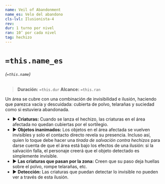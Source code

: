 ```yaml
---
name: Veil of Abandonment
name_es: Velo del abandono
cls-lvl: Ilusionista-4
rev: 
dur: 1 turno por nivel
ran: 10’ por cada nivel
tag: hechizo
---
```

# `=this.name_es`
###### (`=this.name`)

>**Duración:** `=this.dur`
>**Alcance:** `=this.ran`

Un área se cubre con una combinación de invisibilidad e ilusión, haciendo que parezca vacía y descuidada: cubierta de polvo, telarañas y suciedad como si estuviera abandonada. 
- ▶ **Criaturas:** Cuando se lanza el hechizo, las criaturas en el área afectada no quedan cubiertas por el sortilegio. 
- ▶ **Objetos inanimados:** Los objetos en el área afectada se vuelven invisibles y solo el contacto directo revela su presencia. Incluso así, quien lo toque debe hacer una _tirada de salvación contra hechizos_ para darse cuenta de que el área está bajo los efectos de una ilusión: si la salvación falla, el personaje creerá que el objeto detectado es simplemente invisible. 
- ▶ **Las criaturas que pasan por la zona:** Creen que su paso deja huellas sobre el polvo, rompe telarañas, etc. 
- ▶ **Detección:** Las criaturas que puedan detectar lo invisible no pueden ver a través de esta ilusión.